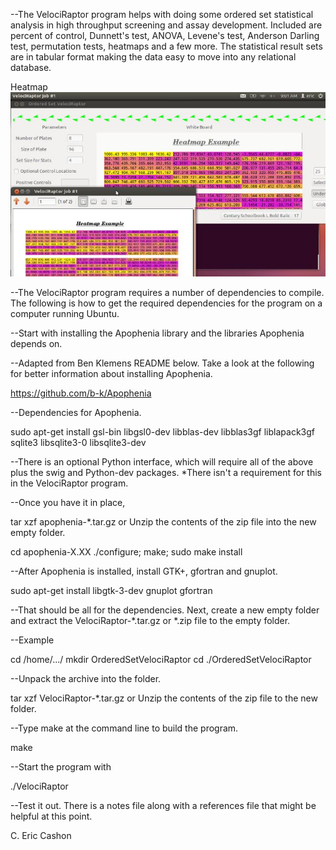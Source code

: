 

--The VelociRaptor program helps with doing some ordered set statistical analysis in high throughput screening and assay development. Included are percent of control, Dunnett's test, ANOVA, Levene's test, Anderson Darling test, permutation tests, heatmaps and a few more. The statistical result sets are in tabular format making the data easy to move into any relational database.

Heatmap
![ScreenShot](/HeatmapReadme.jpg)

--The VelociRaptor program requires a number of dependencies to compile. The following is how to get the required dependencies for the program on a computer running Ubuntu.

--Start with installing the Apophenia library and the libraries Apophenia depends on.

--Adapted from Ben Klemens README below. Take a look at the following for better information about installing Apophenia.

https://github.com/b-k/Apophenia

--Dependencies for Apophenia. 

sudo apt-get install gsl-bin libgsl0-dev libblas-dev libblas3gf liblapack3gf sqlite3 libsqlite3-0 libsqlite3-dev

--There is an optional Python interface, which will require all of the above plus the
swig and Python-dev packages. *There isn't a requirement for this in the VelociRaptor program.

--Once you have it in place,

tar xzf apophenia-*.tar.gz
or
Unzip the contents of the zip file into the new empty folder. 

cd apophenia-X.XX
./configure; make; sudo make install

--After Apophenia is installed, install GTK+, gfortran and gnuplot.

sudo apt-get install libgtk-3-dev gnuplot gfortran

--That should be all for the dependencies. Next, create a new empty folder and extract the VelociRaptor-*.tar.gz  or *.zip file to the empty folder. 

--Example

cd /home/.../
mkdir OrderedSetVelociRaptor
cd ./OrderedSetVelociRaptor

--Unpack the archive into the folder.

tar xzf VelociRaptor-*.tar.gz 
or
Unzip the contents of the zip file to the new folder.

--Type make at the command line to build the program.

make 

--Start the program with

./VelociRaptor

--Test it out. There is a notes file along with a references file that might be helpful at this point.

C. Eric Cashon